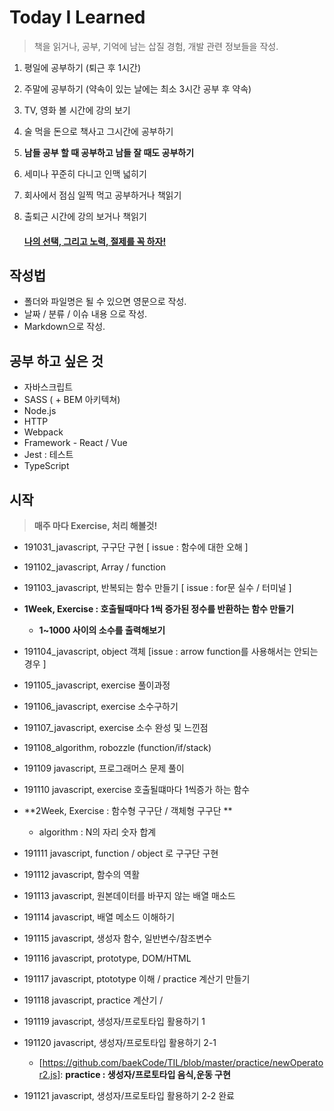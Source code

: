 # Today I Learned

> 책을 읽거나, 공부, 기억에 남는 삽질 경험, 개발 관련 정보들을 작성.
>

1. 평일에 공부하기 (퇴근 후 1시간)

2. 주말에 공부하기 (약속이 있는 날에는 최소 3시간 공부 후 약속)

3. TV, 영화 볼 시간에 강의 보기

4. 술 먹을 돈으로 책사고 그시간에 공부하기

5. **남들 공부 할 때 공부하고 남들 잘 때도 공부하기**

6. 세미나 꾸준히 다니고 인맥 넓히기

7. 회사에서 점심 일찍 먹고 공부하거나 책읽기

8. 출퇴근 시간에 강의 보거나 책읽기

   #### <u>**나의 선택, 그리고 노력, 절제를 꼭 하자!**</u>

## 작성법

- 폴더와 파일명은 될 수 있으면 영문으로 작성.
- 날짜 / 분류 / 이슈 내용 으로 작성.
- Markdown으로 작성.

## 공부 하고 싶은 것

- 자바스크립트
- SASS ( + BEM 아키텍쳐)
- Node.js
- HTTP
- Webpack
- Framework - React / Vue
- Jest : 테스트
- TypeScript

## 시작 

> **매주 마다 Exercise, 처리 해볼것!**

- 191031_javascript, 구구단 구현  [ issue : 함수에 대한 오해 ]

- 191102_javascript, Array / function 

- 191103_javascript, 반복되는 함수 만들기 [ issue : for문 실수 / 터미널 ]

- **1Week, Exercise : 호출될때마다 1씩 증가된 정수를 반환하는 함수 만들기**
  
  - **1~1000 사이의 소수를 출력해보기** 
  
- 191104_javascript, object 객체 [issue : arrow function를 사용해서는 안되는 경우 ]

- 191105_javascript, exercise 풀이과정

- 191106_javascript, exercise 소수구하기

- 191107_javascript, exercise 소수 완성 및 느낀점

- 191108_algorithm, robozzle (function/if/stack)

- 191109 javascript, 프로그래머스 문제 풀이

- 191110 javascript, exercise 호출될떄마다 1씩증가 하는 함수

- **2Week, Exercise :  함수형 구구단 / 객체형 구구단 **
  
  - algorithm : N의 자리 숫자 합계
  
- 191111 javascript, function / object 로 구구단 구현

- 191112 javascript, 함수의 역활

- 191113 javascript, 원본데이터를 바꾸지 않는 배열 매소드

- 191114 javascript, 배열 메소드 이해하기

- 191115 javascript, 생성자 함수, 일반변수/참조변수

- 191116 javascript, prototype, DOM/HTML

- 191117 javascript, ptototype 이해 / practice 계산기 만들기

- 191118 javascript, practice 계산기 / 

- 191119 javascript, 생성자/프로토타입 활용하기 1

- 191120 javascript, 생성자/프로토타입 활용하기 2-1 

  - [https://github.com/baekCode/TIL/blob/master/practice/newOperator2.js]: **practice : 생성자/프로토타입 음식,운동 구현**

    

- 191121 javascript, 생성자/프로토타입 활용하기 2-2 완료

